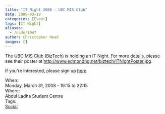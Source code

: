 ```yaml
---
title: "IT Night 2008 - UBC MIS Club"
date: 2008-03-19
categories: [Event]
tags: [IT Night]
aliases:
  - /node/1047
author: Christopher Head
images: []
---
```


<div class="field field-name-body field-type-text-with-summary field-label-hidden"><div class="field-items"><div class="field-item even"><p>The UBC MIS Club (BizTech) is holding an IT Night. For more details, please see their poster at <a href="http://www.edmondng.net/biztech/ITNIghtPoster.jpg">http://www.edmondng.net/biztech/ITNIghtPoster.jpg</a>.</p>
<p>If you&apos;re interested, please sign up <a href="http://ubcbiztech.com/event_attendee_signup.php">here</a>.</p>
</div></div></div><div class="field field-name-field-dates field-type-datetime field-label-above"><div class="field-label">When:&#xA0;</div><div class="field-items"><div class="field-item even"><span class="date-display-single">Monday, March 31, 2008 - <span class="date-display-range"><span class="date-display-start">19:15</span> to <span class="date-display-end">22:15</span></span></span></div></div></div><div class="field field-name-field-location field-type-text field-label-above"><div class="field-label">Where:&#xA0;</div><div class="field-items"><div class="field-item even">Abdul Ladha Student Centre</div></div></div>    <footer>
    <div class="field field-name-field-tags field-type-taxonomy-term-reference field-label-above"><div class="field-label">Tags:&#xA0;</div><div class="field-items"><div class="field-item even"><a href="/social">Social</a></div></div></div>      </footer>
